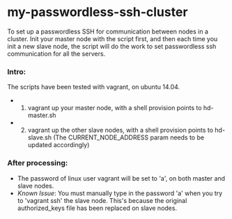 # my-passwordless-ssh-cluster

To set up a passwordless SSH for communication between nodes in a cluster.
Init your master node with the script first, and then each time you init a new slave node, the script will do the work to set passwordless ssh communication for all the servers.

### Intro:

The scripts have been tested with vagrant, on ubuntu 14.04. 
- 1. vagrant up your master node, with a shell provision points to hd-master.sh
- 2. vagrant up the other slave nodes, with a shell provision points to hd-slave.sh (The CURRENT_NODE_ADDRESS param needs to be updated accordingly)

### After processing:
- The password of linux user vagrant will be set to 'a', on both master and slave nodes.
- *Known Issue*: You must manually type in the password 'a' when you try to 'vagrant ssh' the slave node. This's because the original authorized_keys file has been replaced on slave nodes.


